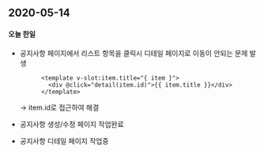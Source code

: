 ## 2020-05-14

#### 오늘 한일

- 공지사항 페이지에서 리스트 항목을 클릭시 디테일 페이지로 이동이 안되는 문제 발생

  ```vue
        <template v-slot:item.title="{ item }">
          <div @click="detail(item.id)">{{ item.title }}</div>
        </template>
  ```

  -> item.id로 접근하여 해결

- 공지사항 생성/수정 페이지 작업완료

- 공지사항 디테일 페이지 작업중

